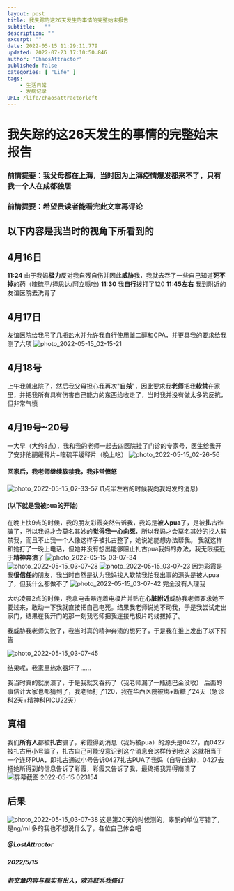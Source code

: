 ```yaml
---
layout: post
title: 我失踪的这26天发生的事情的完整始末报告
subtitle:   ""
description: ""
excerpt: ""
date: 2022-05-15 11:29:11.779
updated: 2022-07-23 17:10:50.846
author: "ChaosAttractor"
published: false
categories: [ "Life" ]
tags: 
    - 生活日常
    - 发病记录
URL: /life/chaosattractorleft
---
```


# 我失踪的这26天发生的事情的完整始末报告

### 前情提要：我父母都在上海，当时因为上海疫情爆发都来不了，只有我一个人在成都独居
### 前情提要：希望贵读者能看完此文章再评论
## 以下内容是我当时的视角下所看到的
## 4月16日
**11:24** 由于我妈**极力**反对我自残自伤并因此**威胁**我，我就去吞了一些自己知道**死不掉**的药（喹硫平/择思达/阿立哌唑)
**11:30** 我**自行**拨打了120
**11:45左右** 我到附近的友谊医院去洗胃了
## 4月17日
友谊医院给我吊了几瓶盐水并允许我自行使用雌二醇和CPA，并更具我的要求给我测了六项
![photo_2022-05-15_02-15-21](https://s2.loli.net/2022/05/15/j8UIoHVcADs4dYu.jpg)
## 4月18号
上午我就出院了，然后我父母担心我再次"**自杀**"，因此要求我**老师**把我**软禁**在家里，并把我所有具有伤害自己能力的东西给收走了，当时我并没有做太多的反抗，但非常气愤
## 4月19号~20号
一大早（大约8点），我和我的老师一起去四医院挂了门诊的专家号，医生给我开了安非他酮缓释片+喹硫平缓释片（晚上吃）
![photo_2022-05-15_02-26-56](https://s2.loli.net/2022/05/15/4SzIFWuaEe8dgmN.jpg)
#### 回家后，我老师**继续软禁**我，我非常愤怒
![photo_2022-05-15_02-33-57](https://s2.loli.net/2022/05/15/HC1Bp7itjOoraTy.jpg)
(1点半左右的时候我向我妈发的消息)
#### (以下就是我被pua的开始)
在晚上快9点的时候，我的朋友彩霞突然告诉我，我妈是**被人pua**了，是被**扎古**诈骗了，所以我妈才会莫名其妙的**觉得我一心向死**，所以我妈才会莫名其妙的找人软禁我，而且不止我一个人像这样子被扎古整了，她说她能想办法帮我。
我就这样和她打了一晚上电话，但她并没有想出能够阻止扎古pua我妈的办法，我无限接近于**精神奔溃**了
![photo_2022-05-15_03-07-34](https://s2.loli.net/2022/05/15/fte1TrlxmUP9qC8.jpg)
![photo_2022-05-15_03-07-28](https://s2.loli.net/2022/05/15/ZI1VzdHeauTMRJw.jpg)
![photo_2022-05-15_03-07-23](https://s2.loli.net/2022/05/15/wPmjiA2Qo7Z6C4E.jpg)
因为彩霞是我**很信任**的朋友，我当时自然是认为我妈找人软禁我怕我出事的源头是被人pua了，但我什么都做不了
![photo_2022-05-15_03-07-42](https://s2.loli.net/2022/05/15/YNXOEITW3DMi27h.jpg)
完全没有人理我

大约凌晨2点的时候，我拿电击器连着电极片并贴在**心脏附近**威胁我老师要求她不要过来，敢动一下我就直接把自己电死。结果我老师说她不动我，于是我尝试走出家门，结果在我开门的那一刻我老师把我连接电极片的线拔掉了。

我威胁我老师失败了，我当时真的精神奔溃的想死了，于是我在推上发出了以下预告

![photo_2022-05-15_03-07-45](https://s2.loli.net/2022/05/15/WKxhinvtRDZbeIG.jpg)

结果呢，我家里热水器坏了......

我当时真的就崩溃了，于是我就又吞药了（我老师漏了一瓶德巴金没收）
后面的事估计大家也都猜到了，我老师打了120，我在华西医院被绑+断糖了24天（急诊科2天+精神科PICU22天）

## 真相

我们**所有人**都被**扎古**骗了，彩霞得到消息（我妈被pua）的源头是0427，而0427被扎古用小号骗了，扎古自己可能没意识到这个消息会这样传到我这
这就相当于一个连环PUA，即扎古通过小号告诉0427扎古PUA了我妈（自导自演），0427去把她所得到的信息告诉了彩霞，彩霞又告诉了我，最终把我弄得崩溃了
![屏幕截图 2022-05-15 023154](https://s2.loli.net/2022/05/15/7eZqmMDldAOzaGb.png)

## 后果
![photo_2022-05-15_03-07-38](https://s2.loli.net/2022/05/15/GDXubWIZn9YPEBp.jpg)
这是第20天的时候测的，睾酮的单位写错了，是ng/ml
多的我也不想说什么了，各位自己体会吧

##### @LostAttractor
##### 2022/5/15
##### 若文章内容与现实有出入，欢迎联系我修订
